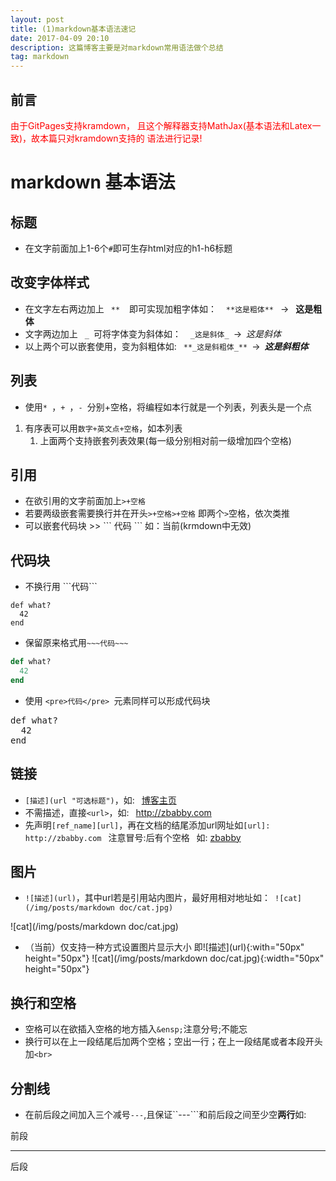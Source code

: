 ```yaml
---
layout: post
title: (1)markdown基本语法速记
date: 2017-04-09 20:10
description: 这篇博客主要是对markdown常用语法做个总结
tag: markdown
---
```


## **前言**
<p style="color:red;font-size:3.em;front-weight:bold">由于GitPages支持kramdown，
且这个解释器支持MathJax(基本语法和Latex一致)，故本篇只对kramdown支持的
语法进行记录!
</p>

#  **markdown 基本语法**

## **标题**
+ 在文字前面加上1-6个```#```即可生存html对应的h1-h6标题

## **改变字体样式**
+ 在文字左右两边加上&ensp; ```**``` &ensp; 即可实现加粗字体如： &ensp; ``` **这是粗体** ``` &ensp;->&ensp; **这是粗体**
+ 文字两边加上&ensp; ```_```&ensp;可将字体变为斜体如： &ensp; ```_这是斜体_```&ensp;->&ensp;_这是斜体_
+ 以上两个可以嵌套使用，变为斜粗体如:&ensp; ```**_这是斜粗体_**```&ensp;->&ensp;**_这是斜粗体_**

## **列表**

+ 使用```* ```，```+ ```，```- ```分别+空格，将编程如本行就是一个列表，列表头是一个点
1. 有序表可以用```数字+英文点+空格```，如本列表
    1. 上面两个支持嵌套列表效果(每一级分别相对前一级增加四个空格)

## **引用**
+ 在欲引用的文字前面加上```>+空格```
+ 若要两级嵌套需要换行并在开头```>+空格>+空格``` 即两个```>```空格，依次类推
+ 可以嵌套代码块 \>\> \`\`\` 代码 \`\`\` 如：当前(krmdown中无效)


## **代码块**
+ 不换行用 \`\`\`代码\`\`\`

```
def what?
  42
end
```


+ 保留原来格式用```~~~代码~~~```

~~~ Ruby  
def what?
  42
end
~~~

+ 使用 ```<pre>代码</pre> ```元素同样可以形成代码块  
<pre>
def what?
  42
end
</pre>

## **链接**
+ ```[描述](url "可选标题")```，如:&ensp; [博客主页](http://zbabby.com)
+ 不需描述，直接```<url>```，如:&ensp; <http://zbabby.com>
+ 先声明```[ref_name][url]```，再在文档的结尾添加url网址如```[url]: http://zbabby.com ``` 注意冒号:后有个空格 &ensp;如:      [zbabby][url1]    



## **图片**
+ ```![描述](url)```，其中url若是引用站内图片，最好用相对地址如：&ensp;```![cat](/img/posts/markdown doc/cat.jpg) ```

![cat](/img/posts/markdown doc/cat.jpg)

+ （当前）仅支持一种方式设置图片显示大小
即\!\[描述\]\(url\){:with="50px" height="50px"}
![cat](/img/posts/markdown doc/cat.jpg){:width="50px" height="50px"}

## **换行和空格**
+ 空格可以在欲插入空格的地方插入```&ensp;```注意分号;不能忘
+ 换行可以在上一段结尾后加两个空格；空出一行；在上一段结尾或者本段开头加```<br>```

## **分割线**
+ 在前后段之间加入三个减号```---```,且保证``---```和前后段之间至少空**两行**如:   

前段

---

后段  

  [url1]: http://zbabby.com
